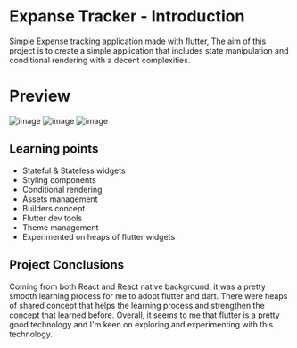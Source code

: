 # Expanse Tracker - Introduction 

Simple Expense tracking application made with flutter, The aim of this project is to create a simple application that includes state manipulation and conditional rendering with a decent complexities.  

# Preview 
![image](https://user-images.githubusercontent.com/42060507/109965535-aa54a980-7d21-11eb-9999-2dcf4fd5b7e6.png)
![image](https://user-images.githubusercontent.com/42060507/109965587-bd677980-7d21-11eb-80b3-fa370ded2183.png)
![image](https://user-images.githubusercontent.com/42060507/109965826-133c2180-7d22-11eb-9e45-d57b29c53715.png)


## Learning points 

* Stateful & Stateless widgets 
* Styling components 
* Conditional rendering 
* Assets management 
* Builders concept 
* Flutter dev tools 
* Theme management 
* Experimented on heaps of flutter widgets 

## Project Conclusions

Coming from both React and React native background, it was a pretty smooth learning process for me to adopt flutter and dart. There were heaps of shared concept that helps the learning process and strengthen the concept that learned before. Overall, it seems to me that flutter is a pretty good technology and I'm keen on exploring and experimenting with this technology. 
